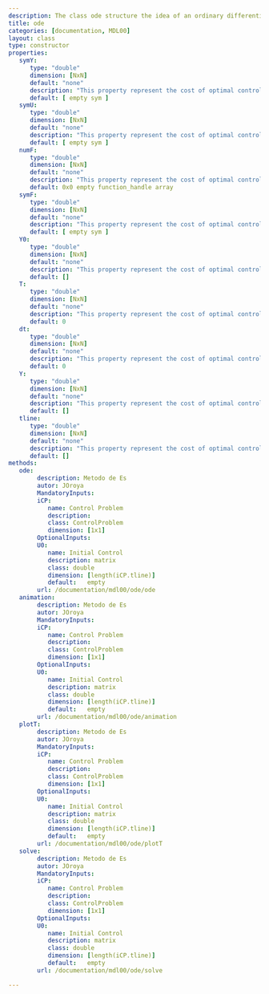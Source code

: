 ```yaml
---
description: The class ode structure the idea of an ordinary differential equation, so that in this way you can create different methods on the same matlab structure. Given that matlab leaves a freedom to define the representation of an equation, we chose to create a matlab class with the most important properties of an ODE.
title: ode
categories: [documentation, MDL00]
layout: class
type: constructor
properties:
   symY: 
      type: "double"
      dimension: [NxN]
      default: "none"
      description: "This property represent the cost of optimal control"
      default: [ empty sym ]
   symU: 
      type: "double"
      dimension: [NxN]
      default: "none"
      description: "This property represent the cost of optimal control"
      default: [ empty sym ]
   numF: 
      type: "double"
      dimension: [NxN]
      default: "none"
      description: "This property represent the cost of optimal control"
      default: 0x0 empty function_handle array
   symF: 
      type: "double"
      dimension: [NxN]
      default: "none"
      description: "This property represent the cost of optimal control"
      default: [ empty sym ]
   Y0: 
      type: "double"
      dimension: [NxN]
      default: "none"
      description: "This property represent the cost of optimal control"
      default: []
   T: 
      type: "double"
      dimension: [NxN]
      default: "none"
      description: "This property represent the cost of optimal control"
      default: 0
   dt: 
      type: "double"
      dimension: [NxN]
      default: "none"
      description: "This property represent the cost of optimal control"
      default: 0
   Y: 
      type: "double"
      dimension: [NxN]
      default: "none"
      description: "This property represent the cost of optimal control"
      default: []
   tline: 
      type: "double"
      dimension: [NxN]
      default: "none"
      description: "This property represent the cost of optimal control"
      default: []
methods:
   ode:
        description: Metodo de Es
        autor: JOroya
        MandatoryInputs:   
        iCP: 
           name: Control Problem
           description: 
           class: ControlProblem
           dimension: [1x1]
        OptionalInputs:
        U0:
           name: Initial Control 
           description: matrix 
           class: double
           dimension: [length(iCP.tline)]
           default:   empty   
        url: /documentation/mdl00/ode/ode
   animation:
        description: Metodo de Es
        autor: JOroya
        MandatoryInputs:   
        iCP: 
           name: Control Problem
           description: 
           class: ControlProblem
           dimension: [1x1]
        OptionalInputs:
        U0:
           name: Initial Control 
           description: matrix 
           class: double
           dimension: [length(iCP.tline)]
           default:   empty
        url: /documentation/mdl00/ode/animation
   plotT:
        description: Metodo de Es
        autor: JOroya
        MandatoryInputs:   
        iCP: 
           name: Control Problem
           description: 
           class: ControlProblem
           dimension: [1x1]
        OptionalInputs:
        U0:
           name: Initial Control 
           description: matrix 
           class: double
           dimension: [length(iCP.tline)]
           default:   empty
        url: /documentation/mdl00/ode/plotT
   solve:
        description: Metodo de Es
        autor: JOroya
        MandatoryInputs:   
        iCP: 
           name: Control Problem
           description: 
           class: ControlProblem
           dimension: [1x1]
        OptionalInputs:
        U0:
           name: Initial Control 
           description: matrix 
           class: double
           dimension: [length(iCP.tline)]
           default:   empty
        url: /documentation/mdl00/ode/solve

---
```

